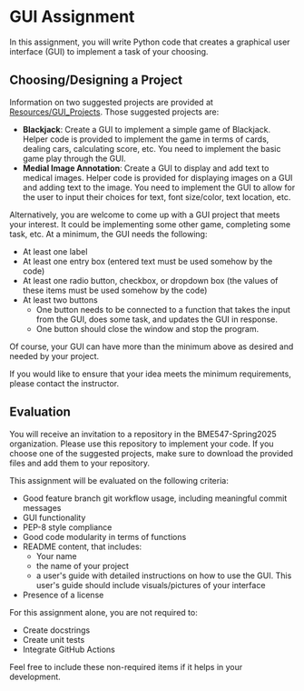 # GUI Assignment

In this assignment, you will write Python code that creates a graphical user
interface (GUI) to implement a task of your choosing.

## Choosing/Designing a Project

Information on two suggested projects are provided
at [Resources/GUI_Projects](../Resources/GUI_Projects). Those suggested
projects are:

* **Blackjack**: Create a GUI to implement a simple game of Blackjack. Helper
  code is provided to implement the game in terms of cards, dealing cars,
  calculating score, etc. You need to implement the basic game play through the
  GUI.
* **Medial Image Annotation**:  Create a GUI to display and add text to medical
  images. Helper code is provided for displaying images on a GUI and adding
  text to the image. You need to implement the GUI to allow for the user to
  input their choices for text, font size/color, text location, etc.

Alternatively, you are welcome to come up with a GUI project that meets your
interest. It could be implementing some other game, completing some
task, etc. At a minimum, the GUI needs the following:

* At least one label
* At least one entry box (entered text must be used somehow by the code)
* At least one radio button, checkbox, or dropdown box (the values of these
  items must be used somehow by the code)
* At least two buttons
    * One button needs to be connected to a function that takes the input from
      the GUI, does some task, and updates the GUI in response.
    * One button should close the window and stop the program.

Of course, your GUI can have more than the minimum above as desired and needed
by your project.

If you would like to ensure that your idea meets the minimum requirements,
please contact the instructor.

## Evaluation

You will receive an invitation to a repository in the BME547-Spring2025
organization. Please use this repository to implement your code. If you choose
one of the suggested projects, make sure to download the provided files and add
them to your repository.

This assignment will be evaluated on the following criteria:

* Good feature branch git workflow usage, including meaningful commit messages
* GUI functionality
* PEP-8 style compliance
* Good code modularity in terms of functions
* README content, that includes:
    * Your name
    * the name of your project
    * a user's guide with detailed instructions on how to use the GUI. This
      user's guide should include visuals/pictures of your interface
* Presence of a license

For this assignment alone, you are not required to:

* Create docstrings
* Create unit tests
* Integrate GitHub Actions

Feel free to include these non-required items if it helps in your development.